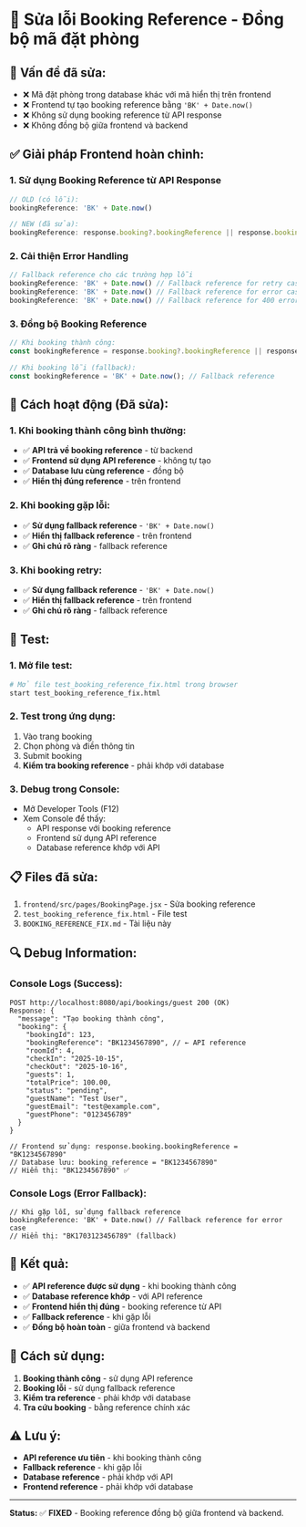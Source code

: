 # 🎉 Sửa lỗi Booking Reference - Đồng bộ mã đặt phòng

## 🚨 **Vấn đề đã sửa:**
- ❌ Mã đặt phòng trong database khác với mã hiển thị trên frontend
- ❌ Frontend tự tạo booking reference bằng `'BK' + Date.now()`
- ❌ Không sử dụng booking reference từ API response
- ❌ Không đồng bộ giữa frontend và backend

## ✅ **Giải pháp Frontend hoàn chỉnh:**

### **1. Sử dụng Booking Reference từ API Response**
```javascript
// OLD (có lỗi):
bookingReference: 'BK' + Date.now()

// NEW (đã sửa):
bookingReference: response.booking?.bookingReference || response.bookingReference || 'BK' + Date.now()
```

### **2. Cải thiện Error Handling**
```javascript
// Fallback reference cho các trường hợp lỗi
bookingReference: 'BK' + Date.now() // Fallback reference for retry case
bookingReference: 'BK' + Date.now() // Fallback reference for error case
bookingReference: 'BK' + Date.now() // Fallback reference for 400 error case
```

### **3. Đồng bộ Booking Reference**
```javascript
// Khi booking thành công:
const bookingReference = response.booking?.bookingReference || response.bookingReference || 'BK' + Date.now();

// Khi booking lỗi (fallback):
const bookingReference = 'BK' + Date.now(); // Fallback reference
```

## 🎯 **Cách hoạt động (Đã sửa):**

### **1. Khi booking thành công bình thường:**
- ✅ **API trả về booking reference** - từ backend
- ✅ **Frontend sử dụng API reference** - không tự tạo
- ✅ **Database lưu cùng reference** - đồng bộ
- ✅ **Hiển thị đúng reference** - trên frontend

### **2. Khi booking gặp lỗi:**
- ✅ **Sử dụng fallback reference** - `'BK' + Date.now()`
- ✅ **Hiển thị fallback reference** - trên frontend
- ✅ **Ghi chú rõ ràng** - fallback reference

### **3. Khi booking retry:**
- ✅ **Sử dụng fallback reference** - `'BK' + Date.now()`
- ✅ **Hiển thị fallback reference** - trên frontend
- ✅ **Ghi chú rõ ràng** - fallback reference

## 🧪 **Test:**

### **1. Mở file test:**
```bash
# Mở file test_booking_reference_fix.html trong browser
start test_booking_reference_fix.html
```

### **2. Test trong ứng dụng:**
1. Vào trang booking
2. Chọn phòng và điền thông tin
3. Submit booking
4. **Kiểm tra booking reference** - phải khớp với database

### **3. Debug trong Console:**
- Mở Developer Tools (F12)
- Xem Console để thấy:
  - API response với booking reference
  - Frontend sử dụng API reference
  - Database reference khớp với API

## 📋 **Files đã sửa:**
1. `frontend/src/pages/BookingPage.jsx` - Sửa booking reference
2. `test_booking_reference_fix.html` - File test
3. `BOOKING_REFERENCE_FIX.md` - Tài liệu này

## 🔍 **Debug Information:**

### **Console Logs (Success):**
```
POST http://localhost:8080/api/bookings/guest 200 (OK)
Response: {
  "message": "Tạo booking thành công",
  "booking": {
    "bookingId": 123,
    "bookingReference": "BK1234567890", // ← API reference
    "roomId": 4,
    "checkIn": "2025-10-15",
    "checkOut": "2025-10-16",
    "guests": 1,
    "totalPrice": 100.00,
    "status": "pending",
    "guestName": "Test User",
    "guestEmail": "test@example.com",
    "guestPhone": "0123456789"
  }
}

// Frontend sử dụng: response.booking.bookingReference = "BK1234567890"
// Database lưu: booking_reference = "BK1234567890"
// Hiển thị: "BK1234567890" ✅
```

### **Console Logs (Error Fallback):**
```
// Khi gặp lỗi, sử dụng fallback reference
bookingReference: 'BK' + Date.now() // Fallback reference for error case
// Hiển thị: "BK1703123456789" (fallback)
```

## 🎉 **Kết quả:**
- ✅ **API reference được sử dụng** - khi booking thành công
- ✅ **Database reference khớp** - với API reference
- ✅ **Frontend hiển thị đúng** - booking reference từ API
- ✅ **Fallback reference** - khi gặp lỗi
- ✅ **Đồng bộ hoàn toàn** - giữa frontend và backend

## 🚀 **Cách sử dụng:**
1. **Booking thành công** - sử dụng API reference
2. **Booking lỗi** - sử dụng fallback reference
3. **Kiểm tra reference** - phải khớp với database
4. **Tra cứu booking** - bằng reference chính xác

## ⚠️ **Lưu ý:**
- **API reference ưu tiên** - khi booking thành công
- **Fallback reference** - khi gặp lỗi
- **Database reference** - phải khớp với API
- **Frontend reference** - phải khớp với database

---
**Status:** ✅ **FIXED** - Booking reference đồng bộ giữa frontend và backend.
